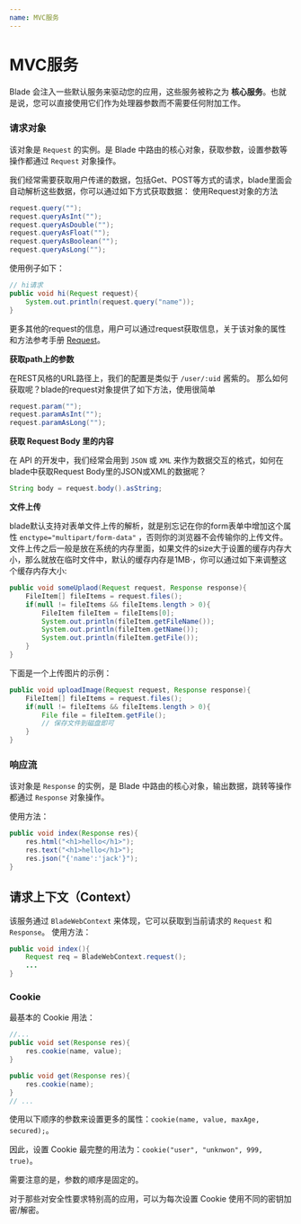```yaml
---
name: MVC服务
---
```


# MVC服务

Blade 会注入一些默认服务来驱动您的应用，这些服务被称之为 **核心服务**。也就是说，您可以直接使用它们作为处理器参数而不需要任何附加工作。

### 请求对象

该对象是 `Request` 的实例。是 Blade 中路由的核心对象，获取参数，设置参数等操作都通过 `Request` 对象操作。

我们经常需要获取用户传递的数据，包括Get、POST等方式的请求，blade里面会自动解析这些数据，你可以通过如下方式获取数据： 使用Request对象的方法

```java
request.query("");
request.queryAsInt("");
request.queryAsDouble("");
request.queryAsFloat("");
request.queryAsBoolean("");
request.queryAsLong("");
```

使用例子如下：

```java
// hi请求
public void hi(Request request){
    System.out.println(request.query("name"));
}
```

更多其他的request的信息，用户可以通过request获取信息，关于该对象的属性和方法参考手册 [Request](http://bladejava.com/apidocs/com/blade/web/http/Request.html)。

**获取path上的参数**

在REST风格的URL路径上，我们的配置是类似于 `/user/:uid` 酱紫的。 那么如何获取呢？blade的request对象提供了如下方法，使用很简单

```java
request.param("");
request.paramAsInt("");
request.paramAsLong("");
```

**获取 Request Body 里的内容**

在 API 的开发中，我们经常会用到 `JSON` 或 `XML` 来作为数据交互的格式，如何在blade中获取Request Body里的JSON或XML的数据呢？

```java
String body = request.body().asString;
```

**文件上传**

blade默认支持对表单文件上传的解析，就是别忘记在你的form表单中增加这个属性 `enctype="multipart/form-data"` ，否则你的浏览器不会传输你的上传文件。 文件上传之后一般是放在系统的内存里面，如果文件的size大于设置的缓存内存大小，那么就放在临时文件中，默认的缓存内存是1MB·，你可以通过如下来调整这个缓存内存大小:

```java
public void someUplaod(Request request, Response response){
    FileItem[] fileItems = request.files();
    if(null != fileItems && fileItems.length > 0){
        FileItem fileItem = fileItems[0];
        System.out.println(fileItem.getFileName());
        System.out.println(fileItem.getName());
        System.out.println(fileItem.getFile());
    }
}
```

下面是一个上传图片的示例：

```java
public void uploadImage(Request request, Response response){
    FileItem[] fileItems = request.files();
    if(null != fileItems && fileItems.length > 0){
        File file = fileItem.getFile();
        // 保存文件到磁盘即可
    }
}
```

### 响应流

该对象是 `Response` 的实例，是 Blade 中路由的核心对象，输出数据，跳转等操作都通过 `Response` 对象操作。

使用方法：

```java
public void index(Response res){
	res.html("<h1>hello</h1>");
	res.text("<h1>hello</h1>");
	res.json("{'name':'jack'}");
}
```

## 请求上下文（Context）

该服务通过 `BladeWebContext` 来体现，它可以获取到当前请求的 `Request` 和 `Response`。
使用方法：

```java
public void index(){
	Request req = BladeWebContext.request();
	...
}
```

### Cookie

最基本的 Cookie 用法：

```java
//...
public void set(Response res){
	res.cookie(name, value);
}

public void get(Response res){
	res.cookie(name);
}
// ...
```

使用以下顺序的参数来设置更多的属性：`cookie(name, value, maxAge, secured);`。

因此，设置 Cookie 最完整的用法为：`cookie("user", "unknwon", 999, true)`。

需要注意的是，参数的顺序是固定的。

对于那些对安全性要求特别高的应用，可以为每次设置 Cookie 使用不同的密钥加密/解密。

